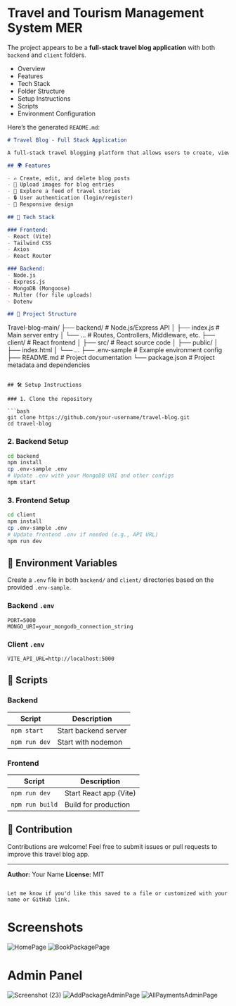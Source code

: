 # Travel and Tourism Management System MER


The project appears to be a **full-stack travel blog application** with both `backend` and `client` folders. 

* Overview
* Features
* Tech Stack
* Folder Structure
* Setup Instructions
* Scripts
* Environment Configuration

Here’s the generated `README.md`:


```markdown
# Travel Blog - Full Stack Application

A full-stack travel blogging platform that allows users to create, view, and interact with travel stories. This project is built using Node.js, Express, and MongoDB on the backend, and React.js with Vite on the frontend.

## 🌍 Features

- ✍️ Create, edit, and delete blog posts
- 🌆 Upload images for blog entries
- 🧭 Explore a feed of travel stories
- 🔒 User authentication (login/register)
- 📱 Responsive design

## 🚀 Tech Stack

### Frontend:
- React (Vite)
- Tailwind CSS
- Axios
- React Router

### Backend:
- Node.js
- Express.js
- MongoDB (Mongoose)
- Multer (for file uploads)
- Dotenv

## 📁 Project Structure

```

Travel-blog-main/
├── backend/               # Node.js/Express API
│   ├── index.js           # Main server entry
│   └── ...                # Routes, Controllers, Middleware, etc.
├── client/                # React frontend
│   ├── src/               # React source code
│   ├── public/
│   ├── index.html
│   └── ...
├── .env-sample            # Example environment config
├── README.md              # Project documentation
└── package.json           # Project metadata and dependencies

````

## 🛠️ Setup Instructions

### 1. Clone the repository

```bash
git clone https://github.com/your-username/travel-blog.git
cd travel-blog
````

### 2. Backend Setup

```bash
cd backend
npm install
cp .env-sample .env
# Update .env with your MongoDB URI and other configs
npm start
```

### 3. Frontend Setup

```bash
cd client
npm install
cp .env-sample .env
# Update frontend .env if needed (e.g., API URL)
npm run dev
```

## 🔐 Environment Variables

Create a `.env` file in both `backend/` and `client/` directories based on the provided `.env-sample`.

### Backend `.env`

```
PORT=5000
MONGO_URI=your_mongodb_connection_string
```

### Client `.env`

```
VITE_API_URL=http://localhost:5000
```

## 📜 Scripts

### Backend

| Script        | Description          |
| ------------- | -------------------- |
| `npm start`   | Start backend server |
| `npm run dev` | Start with nodemon   |

### Frontend

| Script          | Description            |
| --------------- | ---------------------- |
| `npm run dev`   | Start React app (Vite) |
| `npm run build` | Build for production   |

## 🤝 Contribution

Contributions are welcome! Feel free to submit issues or pull requests to improve this travel blog app.

---

**Author:** Your Name
**License:** MIT

```

Let me know if you'd like this saved to a file or customized with your name or GitHub link.
```


# Screenshots
![HomePage](https://github.com/Sanjayng125/MERN-Travel-Tourism-App/assets/106653066/504bb803-217d-402a-9087-fed08986d6b1)
![BookPackagePage](https://github.com/Sanjayng125/MERN-Travel-Tourism-App/assets/106653066/9733432f-e462-4eff-819e-66cba510c8b6)

# Admin Panel
![Screenshot (23)](https://github.com/Sanjayng125/MERN-Travel-Tourism-App/assets/106653066/8b4409ab-d8a5-4fd8-bc3d-987667fba72c)
![AddPackageAdminPage](https://github.com/Sanjayng125/MERN-Travel-Tourism-App/assets/106653066/79c05dd8-45f8-477d-801d-6d1432e042fe)
![AllPaymentsAdminPage](https://github.com/Sanjayng125/MERN-Travel-Tourism-App/assets/106653066/de0963bf-3f1b-47c4-ab0f-bbae33371150)


